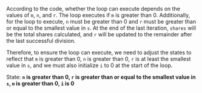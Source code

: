 According to the code, whether the loop can execute depends on the values of `m`, `n`, and `r`. The loop executes if `m` is greater than 0. Additionally, for the loop to execute, `n` must be greater than 0 and `r` must be greater than or equal to the smallest value in `s`. At the end of the last iteration, `shares` will be the total shares calculated, and `r` will be updated to the remainder after the last successful division.

Therefore, to ensure the loop can execute, we need to adjust the states to reflect that `m` is greater than 0, `n` is greater than 0, `r` is at least the smallest value in `s`, and we must also initialize `i` to 0 at the start of the loop.

State: **`n` is greater than 0, `r` is greater than or equal to the smallest value in `s`, `m` is greater than 0, `i` is 0**